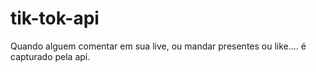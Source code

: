 # tik-tok-api
Quando alguem comentar em sua live, ou mandar presentes ou like.... é capturado pela api.
